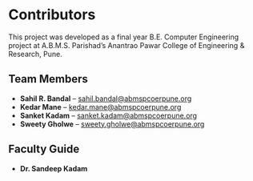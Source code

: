 # Contributors

This project was developed as a final year B.E. Computer Engineering project at A.B.M.S. Parishad’s Anantrao Pawar College of Engineering & Research, Pune.

## Team Members

- **Sahil R. Bandal** – sahil.bandal@abmspcoerpune.org
- **Kedar Mane** – kedar.mane@abmspcoerpune.org
- **Sanket Kadam** – sanket.kadam@abmspcoerpune.org
- **Sweety Gholwe** – sweety.gholwe@abmspcoerpune.org

## Faculty Guide

- **Dr. Sandeep Kadam**
